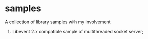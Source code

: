 samples
=======

A collection of library samples with my involvement
1.  Libevent 2.x compatible sample of multithreaded socket server;

